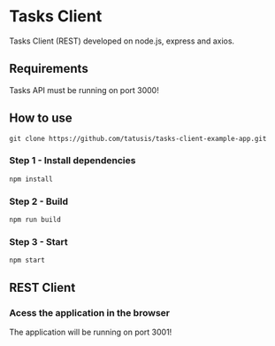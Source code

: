 # Tasks Client

Tasks Client (REST) developed on node.js, express and axios.

## Requirements

Tasks API must be running on port 3000!

## How to use

```
git clone https://github.com/tatusis/tasks-client-example-app.git
```

### Step 1 - Install dependencies

```
npm install
```

### Step 2 - Build

```
npm run build
```

### Step 3 - Start

```
npm start
```

## REST Client

### Acess the application in the browser

The application will be running on port 3001!